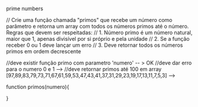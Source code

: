 prime numbers

// Crie uma função chamada "primos" que recebe um número como parâmetro e retorna um array com todos os números primos até o número. Regras que devem ser respeitadas:
// 1. Número primo é um número natural, maior que 1, apenas divisível por si próprio e pela unidade
// 2. Se a função receber 0 ou 1 deve lançar um erro
// 3. Deve retornar todos os números primos em ordem decrescente

//deve existir função primo com parametro 'numero' -- > OK
//deve dar erro para o numero 0 e 1  -->
//deve retornar primos até 100 em array [97,89,83,79,73,71,67,61,59,53,47,43,41,37,31,29,23,19,17,13,11,7,5,3]  --> 


function primos(numero){


}
